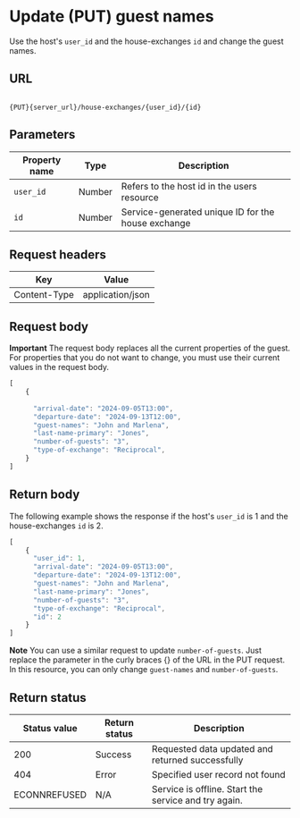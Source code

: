# Update (PUT) guest names

Use the host's `user_id` and the house-exchanges `id` and change the guest names.

## URL

```shell

{PUT}{server_url}/house-exchanges/{user_id}/{id}
```

## Parameters

| Property name | Type | Description |
| ------------- | ----------- | ----------- |
| `user_id` | Number | Refers to the host id in the users resource |
| `id` | Number | Service-generated unique ID for the house exchange |

## Request headers

| Key | Value |
|---|---|
| Content-Type | application/json |

## Request body

**Important** The request body replaces all the current properties of the guest. For properties that you do not want to change, you must use their current values in the request body.

```js
[
    {
      
      "arrival-date": "2024-09-05T13:00",
      "departure-date": "2024-09-13T12:00", 
      "guest-names": "John and Marlena",
      "last-name-primary": "Jones",
      "number-of-guests": "3",
      "type-of-exchange": "Reciprocal",  
    }
]
```

## Return body

The following example shows the response if the host's `user_id` is 1 and the house-exchanges `id` is 2.

```js
[
    {
      "user_id": 1,
      "arrival-date": "2024-09-05T13:00",
      "departure-date": "2024-09-13T12:00", 
      "guest-names": "John and Marlena",
      "last-name-primary": "Jones",
      "number-of-guests": "3",
      "type-of-exchange": "Reciprocal",  
      "id": 2
    }
]
```

**Note** You can use a similar request to update `number-of-guests`. Just replace the parameter in the curly braces {} of the URL in the PUT request. In this resource, you can only change `guest-names` and `number-of-guests`.

## Return status

| Status value | Return status | Description |
| ------------- | ----------- | ----------- |
| 200 | Success | Requested data updated and returned successfully |
| 404 | Error | Specified user record not found |
| ECONNREFUSED | N/A | Service is offline. Start the service and try again. |
